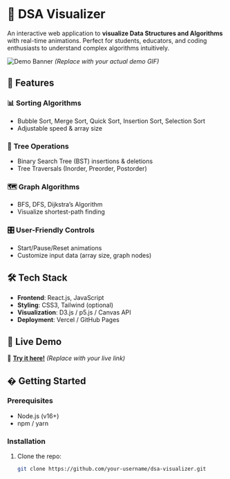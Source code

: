 # 🚀 DSA Visualizer  

An interactive web application to **visualize Data Structures and Algorithms** with real-time animations. Perfect for students, educators, and coding enthusiasts to understand complex algorithms intuitively.  

![Demo Banner](./public/demo-banner.gif) *(Replace with your actual demo GIF)*  

## 🌟 Features  

### 📊 **Sorting Algorithms**  
- Bubble Sort, Merge Sort, Quick Sort, Insertion Sort, Selection Sort  
- Adjustable speed & array size  

### 🌳 **Tree Operations**  
- Binary Search Tree (BST) insertions & deletions  
- Tree Traversals (Inorder, Preorder, Postorder)  

### 🗺 **Graph Algorithms**  
- BFS, DFS, Dijkstra’s Algorithm  
- Visualize shortest-path finding  

### 🎛 **User-Friendly Controls**  
- Start/Pause/Reset animations  
- Customize input data (array size, graph nodes)  

## 🛠 Tech Stack  
- **Frontend**: React.js, JavaScript  
- **Styling**: CSS3, Tailwind (optional)  
- **Visualization**: D3.js / p5.js / Canvas API  
- **Deployment**: Vercel / GitHub Pages  

## 🚀 Live Demo  
🔗 **[Try it here!](https://your-vercel-link.vercel.app/)** *(Replace with your live link)*  

## � Getting Started  

### Prerequisites  
- Node.js (v16+)  
- npm / yarn  

### Installation  
1. Clone the repo:  
   ```bash
   git clone https://github.com/your-username/dsa-visualizer.git
